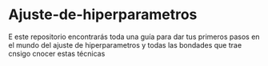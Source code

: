 # Ajuste-de-hiperparametros
E este repositorio encontrarás toda una guía para dar tus primeros pasos en el mundo del ajuste de hiperparametros y todas las bondades que trae cnsigo cnocer estas técnicas
